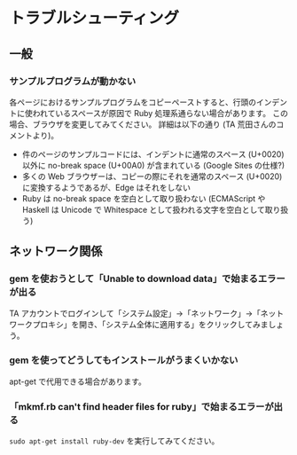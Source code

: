 # トラブルシューティング

## 一般

### サンプルプログラムが動かない

各ページにおけるサンプルプログラムをコピーペーストすると、行頭のインデントに使われているスペースが原因で Ruby 処理系通らない場合があります。
この場合、ブラウザを変更してみてください。
詳細は以下の通り (TA 荒田さんのコメントより)。

* 件のページのサンプルコードには、インデントに通常のスペース (U+0020) 以外に no-break space (U+00A0) が含まれている (Google Sites の仕様?)
* 多くの Web ブラウザーは、コピーの際にそれを通常のスペース (U+0020) に変換するようであるが、Edge はそれをしない
* Ruby は no-break space を空白として取り扱わない (ECMAScript や Haskell は Unicode で Whitespace として扱われる文字を空白として取り扱う)

## ネットワーク関係

### gem を使おうとして「Unable to download data」で始まるエラーが出る

TA アカウントでログインして「システム設定」→「ネットワーク」→「ネットワークプロキシ」を開き、「システム全体に適用する」をクリックしてみましょう。

### gem を使ってどうしてもインストールがうまくいかない

apt-get で代用できる場合があります。

### 「mkmf.rb can't find header files for ruby」で始まるエラーが出る

`sudo apt-get install ruby-dev` を実行してみてください。
